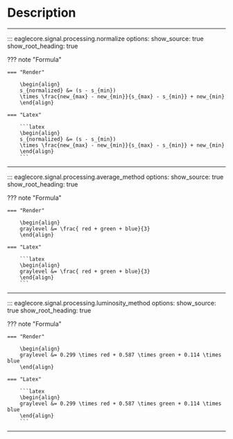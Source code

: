 # Description

---

::: eaglecore.signal.processing.normalize
    options:
        show_source: true
        show_root_heading: true

??? note "Formula"

    === "Render"

        \begin{align}
        s_{normalized} &= (s - s_{min}) 
        \times \frac{new_{max} - new_{min}}{s_{max} - s_{min}} + new_{min}
        \end{align}

    === "Latex"

        ```latex
        \begin{align}
        s_{normalized} &= (s - s_{min}) 
        \times \frac{new_{max} - new_{min}}{s_{max} - s_{min}} + new_{min}
        \end{align}
        ```

---

::: eaglecore.signal.processing.average_method
    options:
        show_source: true
        show_root_heading: true

??? note "Formula"

    === "Render"

        \begin{align}
        graylevel &= \frac{ red + green + blue}{3}
        \end{align}

    === "Latex"

        ```latex
        \begin{align}
        graylevel &= \frac{ red + green + blue}{3}
        \end{align}
        ```

---

::: eaglecore.signal.processing.luminosity_method
    options:
        show_source: true
        show_root_heading: true

??? note "Formula"

    === "Render"

        \begin{align}
        graylevel &= 0.299 \times red + 0.587 \times green + 0.114 \times blue
        \end{align}

    === "Latex"

        ```latex
        \begin{align}
        graylevel &= 0.299 \times red + 0.587 \times green + 0.114 \times blue
        \end{align}
        ```

---

<!-- ::: eaglecore.signal.processing.nb_graylevel
    options:
        show_source: true
        show_root_heading: true -->



<!-- ::: eaglecore.signal.processing.dynamic_graylevel
    options:
        show_source: true
        show_root_heading: true -->

